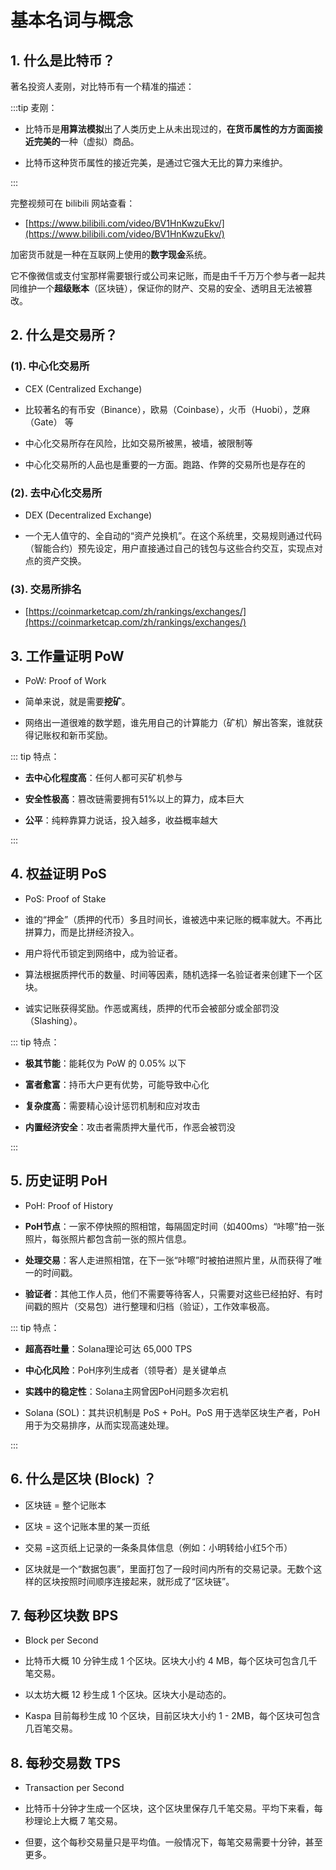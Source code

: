 
# 基本名词与概念

## 1. 什么是比特币？

著名投资人麦刚，对比特币有一个精准的描述：

:::tip 麦刚：

 - 比特币是**用算法模拟**出了人类历史上从未出现过的，**在货币属性的方方面面接近完美的**一种（虚拟）商品。
 
 - 比特币这种货币属性的接近完美，是通过它强大无比的算力来维护。

:::

完整视频可在 bilibili 网站查看：

- [https://www.bilibili.com/video/BV1HnKwzuEkv/](https://www.bilibili.com/video/BV1HnKwzuEkv/)


加密货币就是一种在互联网上使用的**数字现金**系统。

它不像微信或支付宝那样需要银行或公司来记账，而是由千千万万个参与者一起共同维护一个**超级账本**（区块链），保证你的财产、交易的安全、透明且无法被篡改。



## 2. 什么是交易所？

### (1). 中心化交易所

  - CEX (Centralized Exchange)

  - 比较著名的有币安（Binance），欧易（Coinbase），火币（Huobi），芝麻（Gate） 等

  - 中心化交易所存在风险，比如交易所被黑，被墙，被限制等

  - 中心化交易所的人品也是重要的一方面。跑路、作弊的交易所也是存在的


### (2). 去中心化交易所

  - DEX (Decentralized Exchange)

  - 一个​​无人值守的、全自动的“资产兑换机”​​。在这个系统里，交易规则通过代码（智能合约）预先设定，用户直接通过自己的钱包与这些合约交互，实现点对点的资产交换。


### (3). 交易所排名

- [https://coinmarketcap.com/zh/rankings/exchanges/](https://coinmarketcap.com/zh/rankings/exchanges/)



## 3. 工作量证明 PoW

- PoW: Proof of Work

- 简单来说，就是需要**挖矿**。

- 网络出一道很难的数学题，谁先用自己的计算能力（矿机）解出答案，谁就获得记账权和新币奖励。

::: tip 特点：

- **去中心化程度高**​：任何人都可买矿机参与

- **安全性极高​**​：篡改链需要拥有51%以上的算力，成本巨大

- **公平​​**：纯粹靠算力说话，投入越多，收益概率越大

:::


## 4. 权益证明 PoS

- PoS: Proof of Stake

- 谁的“押金”（质押的代币）多且时间长，谁被选中来记账的概率就大。不再比拼算力，而是比拼经济投入。

- 用户将代币锁定到网络中，成为验证者。

- 算法根据质押代币的数量、时间等因素，随机选择一名验证者来创建下一个区块。

- 诚实记账获得奖励。作恶或离线，质押的代币会被部分或全部罚没（Slashing）。

::: tip 特点：

- **极其节能​​**：能耗仅为 PoW 的 0.05% 以下

- **富者愈富**​​：持币大户更有优势，可能导致中心化

- **​复杂度高**​：需要精心设计惩罚机制和应对攻击

- **内置经济安全​**​：攻击者需质押大量代币，作恶会被罚没

:::


## 5. 历史证明 PoH

- PoH: Proof of History

- **​​PoH节点​​​**：一家不停快照的照相馆，每隔固定时间（如400ms）“咔嚓”拍一张照片，每张照片都包含前一张的照片信息。

- **处理交易​​​**：客人走进照相馆，在下一张“咔嚓”时被拍进照片里，从而获得了唯一的时间戳。

- **​​验证者​​**​：其他工作人员，他们不需要等待客人，只需要对这些已经拍好、有时间戳的照片（交易包）进行整理和归档（验证），工作效率极高。

::: tip 特点：

- **超高吞吐量​**​：Solana理论可达 65,000 TPS

- **中心化风险​**​：PoH序列生成者（领导者）是关键单点

- **实践中的稳定性​**​：Solana主网曾因PoH问题多次宕机

- Solana (SOL)​​：其共识机制是 ​​PoS + PoH​​。PoS 用于选举区块生产者，PoH 用于为交易排序，从而实现高速处理。

:::


## 6. 什么是区块 (Block) ？

- 区块链​​ = ​​整个记账本​

- 区块​​ = ​​这个记账本里的某一页纸​

- 交易​​ = ​​这页纸上记录的一条条具体信息​​（例如：小明转给小红5个币）

- 区块就是一个“数据包裹”​​，里面打包了一段时间内所有的交易记录。无数个这样的区块按照时间顺序连接起来，就形成了“区块链”。


## 7. 每秒区块数 BPS

- Block per Second

- 比特币大概 10 分钟生成 1 个区块。区块大小约 4 MB，每个区块可包含几千笔交易。

- 以太坊大概 12 秒生成 1 个区块。区块大小是动态的。

- Kaspa 目前每秒生成 10 个区块，目前区块大小约 1 - 2MB，每个区块可包含几百笔交易。


## 8. 每秒交易数 TPS

- Transaction per Second

- 比特币十分钟才生成一个区块，这个区块里保存几千笔交易。平均下来看，每秒理论上大概 7 笔交易。

- 但要，这个每秒交易量只是平均值。一般情况下，每笔交易需要十分钟，甚至更多。


